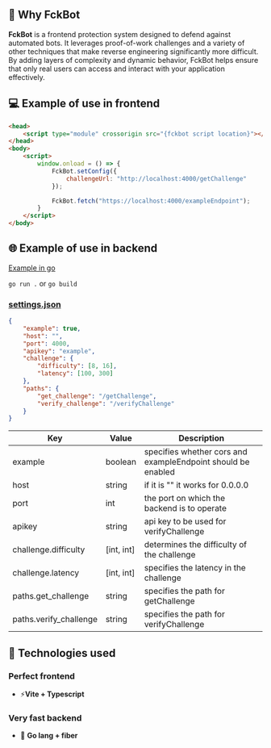 

## 🔐 Why FckBot

**FckBot** is a frontend protection system designed to defend against automated bots. It leverages proof-of-work challenges and a variety of other techniques that make reverse engineering significantly more difficult. By adding layers of complexity and dynamic behavior, FckBot helps ensure that only real users can access and interact with your application effectively.

## 💻 Example of use in frontend
```html
<head>
    <script type="module" crossorigin src="{fckbot script location}"></script>
</head>
<body>
    <script>
        window.onload = () => {
            FckBot.setConfig({
                challengeUrl: "http://localhost:4000/getChallenge"
            });

            FckBot.fetch("https://localhost:4000/exampleEndpoint");
        }
    </script>
</body>
```

## 🌐 Example of use in backend

[Example in go](/backend/example.go)

```go run .```
or
```go build```

### [settings.json](/backend/settings.json)

```json
{
    "example": true,
    "host": "",
    "port": 4000,
    "apikey": "example",
    "challenge": {
        "difficulty": [8, 16],
        "latency": [100, 300]
    },
    "paths": {
        "get_challenge": "/getChallenge",
        "verify_challenge": "/verifyChallenge"
    }
}
```

| Key                    | Value       | Description                                                  |
| -----------------------|-------------|--------------------------------------------------------------|
| example                | boolean     | specifies whether cors and exampleEndpoint should be enabled |
| host                   | string      | if it is "" it works for 0.0.0.0                             |
| port                   | int         | the port on which the backend is to operate                  |
| apikey                 | string      | api key to be used for verifyChallenge                       |
| challenge.difficulty   | [int, int]  | determines the difficulty of the challenge                   |
| challenge.latency      | [int, int]  | specifies the latency in the challenge                       |
| paths.get_challenge    | string      | specifies the path for getChallenge                          |
| paths.verify_challenge | string      | specifies the path for verifyChallenge                       |

## 🔧 Technologies used

### Perfect frontend
- ⚡**Vite + Typescript**

### Very fast backend
- 🚀 **Go lang + fiber**
